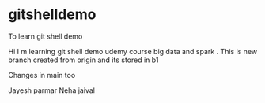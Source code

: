 # gitshelldemo
To learn git shell demo


Hi I m learning git shell demo udemy course big data and spark .
This is new branch created from origin and its stored in b1

Changes in main too

Jayesh parmar
Neha 
jaival
